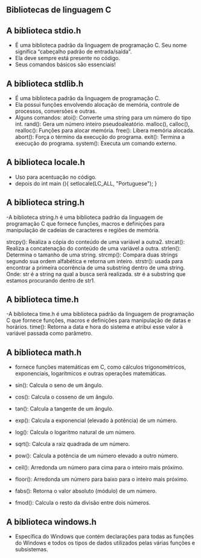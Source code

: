 ## Bibliotecas de linguagem C 
## A biblioteca stdio.h
 - É uma biblioteca padrão da linguagem de programação C. Seu nome significa “cabeçalho padrão de entrada/saída”. 
 - Ela deve sempre está presente no código.
 - Seus comandos básicos são essenciais!

## A biblioteca stdlib.h 
- É uma biblioteca padrão da linguagem de programação C. 
- Ela possui funções envolvendo alocação de memória, controle de processos, conversões e outras.
- Alguns comandos:
atoi(): Converte uma string para um número do tipo int.
rand(): Gera um número inteiro pseudoaleatório.
malloc(), calloc(), realloc(): Funções para alocar memória.
free(): Libera memória alocada.
abort(): Força o término da execução do programa.
exit(): Termina a execução do programa.
system(): Executa um comando externo.

## A biblioteca locale.h
- Uso para acentuação no código.
- depois do int main (){
    setlocale(LC_ALL, "Portuguese");
}

## A biblioteca string.h
-A biblioteca string.h é uma biblioteca padrão da linguagem de programação C que fornece funções, macros e definições para manipulação de cadeias de caracteres e regiões de memória.

strcpy(): Realiza a cópia do conteúdo de uma variável a outra2.
strcat(): Realiza a concatenação do conteúdo de uma variável a outra.
strlen(): Determina o tamanho de uma string.
strcmp(): Compara duas strings segundo sua ordem alfabética e retorna um inteiro.
strstr(): usada para encontrar a primeira ocorrência de uma substring dentro de uma string.
Onde:
str é a string na qual a busca será realizada.
str é a substring que estamos procurando dentro de str1.

## A biblioteca time.h
-A biblioteca time.h é uma biblioteca padrão da linguagem de programação C que fornece funções, macros e definições para manipulação de datas e horários.
time(): Retorna a data e hora do sistema e atribui esse valor à variável passada como parâmetro.

## A biblioteca math.h 
- fornece funções matemáticas em C, como cálculos trigonométricos, exponenciais, logarítmicos e outras operações matemáticas.

- sin(): Calcula o seno de um ângulo.
- cos(): Calcula o cosseno de um ângulo.
- tan(): Calcula a tangente de um ângulo.
- exp(): Calcula a exponencial (elevado à potência) de um número.
- log(): Calcula o logaritmo natural de um número.
- sqrt(): Calcula a raiz quadrada de um número.
- pow(): Calcula a potência de um número elevado a outro número.
- ceil(): Arredonda um número para cima para o inteiro mais próximo.
- floor(): Arredonda um número para baixo para o inteiro mais próximo.
- fabs(): Retorna o valor absoluto (módulo) de um número.
- fmod(): Calcula o resto da divisão entre dois números.

## A biblioteca windows.h
- Específica do Windows que contém declarações para todas as funções do Windows e todos os tipos de dados utilizados pelas várias funções e subsistemas.